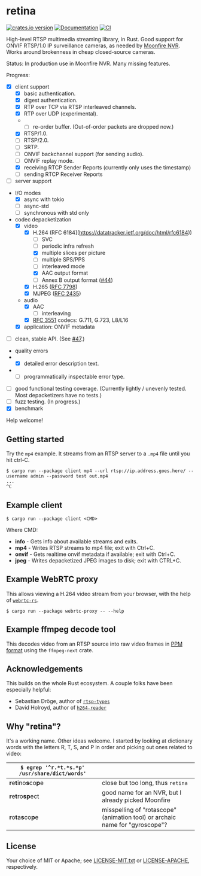 # retina

[![crates.io version](https://img.shields.io/crates/v/retina.svg)](https://crates.io/crates/retina)
[![Documentation](https://docs.rs/retina/badge.svg)](https://docs.rs/retina)
[![CI](https://github.com/scottlamb/retina/workflows/CI/badge.svg)](https://github.com/scottlamb/retina/actions?query=workflow%3ACI)

High-level RTSP multimedia streaming library, in Rust. Good support for
ONVIF RTSP/1.0 IP surveillance cameras, as needed by
[Moonfire NVR](https://github.com/scottlamb/moonfire-nvr). Works around
brokenness in cheap closed-source cameras.

Status: In production use in Moonfire NVR. Many missing features.

Progress:

*   [x] client support
    *   [x] basic authentication.
    *   [x] digest authentication.
    *   [x] RTP over TCP via RTSP interleaved channels.
    *   [x] RTP over UDP (experimental).
    *   *   [ ] re-order buffer. (Out-of-order packets are dropped now.)
    *   [x] RTSP/1.0.
    *   [ ] RTSP/2.0.
    *   [ ] SRTP.
    *   [ ] ONVIF backchannel support (for sending audio).
    *   [ ] ONVIF replay mode.
    *   [x] receiving RTCP Sender Reports (currently only uses the timestamp)
    *   [ ] sending RTCP Receiver Reports
*   [ ] server support
*   I/O modes
    *   [x] async with tokio
    *   [ ] async-std
    *   [ ] synchronous with std only
*   codec depacketization
    *   [x] video
        * [x] H.264 (RFC 6184](https://datatracker.ietf.org/doc/html/rfc6184))
            *   [ ] SVC
            *   [ ] periodic infra refresh
            *   [x] multiple slices per picture
            *   [ ] multiple SPS/PPS
            *   [ ] interleaved mode
            *   [x] AAC output format
            *   [ ] Annex B output format ([#44](https://github.com/scottlamb/retina/issues/44))
        * [x] H.265 ([RFC 7798](https://tools.ietf.org/html/rfc7798))
        * [x] MJPEG ([RFC 2435](https://datatracker.ietf.org/doc/html/rfc2435))
    *   audio
        *   [x] AAC
            *   [ ] interleaving
        *   [x] [RFC 3551](https://datatracker.ietf.org/doc/html/rfc3551)
            codecs: G.711, G.723, L8/L16
    *   [x] application: ONVIF metadata
*   [ ] clean, stable API. (See [#47](https://github.com/scottlamb/retina/issues/47).)
*   quality errors
*   *   [x] detailed error description text.
*   *   [ ] programmatically inspectable error type.
*   [ ] good functional testing coverage. (Currently lightly / unevenly tested.
        Most depacketizers have no tests.)
*   [ ] fuzz testing. (In progress.)
*   [x] benchmark

Help welcome!

## Getting started

Try the `mp4` example. It streams from an RTSP server to a `.mp4` file until
you hit ctrl-C.

```shell
$ cargo run --package client mp4 --url rtsp://ip.address.goes.here/ --username admin --password test out.mp4
...
^C
```

## Example client

```shell
$ cargo run --package client <CMD>
```

Where CMD:

* **info** - Gets info about available streams and exits.
* **mp4** - Writes RTSP streams to mp4 file; exit with Ctrl+C.
* **onvif** - Gets realtime onvif metadata if available; exit with Ctrl+C.
* **jpeg** - Writes depacketized JPEG images to disk; exit with CTRL+C.

## Example WebRTC proxy

This allows viewing a H.264 video stream from your browser, with the help of
[`webrtc-rs`](https://crates.io/crates/webrtc).

```shell
$ cargo run --package webrtc-proxy -- --help
```

## Example ffmpeg decode tool

This decodes video from an RTSP source into raw video frames in [PPM format](https://en.wikipedia.org/wiki/Netpbm)
using the `ffmpeg-next` crate.

## Acknowledgements

This builds on the whole Rust ecosystem. A couple folks have been especially
helpful:

*   Sebastian Dröge, author of
    [`rtsp-types`](https://crates.io/crates/rtsp-types)
*   David Holroyd, author of
    [`h264-reader`](https://crates.io/crates/h264-reader)

## Why "retina"?

It's a working name. Other ideas welcome. I started by looking at dictionary
words with the letters R, T, S, and P in order and picking out ones related to
video:

| `$ egrep '^r.*t.*s.*p' /usr/share/dict/words'` |                                                                              |
| ---------------------------------------------- | ---------------------------------------------------------------------------- |
| <b>r</b>e<b>t</b>ino<b>s</b>co<b>p</b>e        | close but too long, thus `retina`                                            |
| <b>r</b>e<b>t</b>ro<b>sp</b>ect                | good name for an NVR, but I already picked Moonfire                          |
| <b>r</b>o<b>t</b>a<b>s</b>co<b>p</b>e          | misspelling of "rotascope" (animation tool) or archaic name for "gyroscope"? |

## License

Your choice of MIT or Apache; see [LICENSE-MIT.txt](LICENSE-MIT.txt) or
[LICENSE-APACHE](LICENSE-APACHE.txt), respectively.
